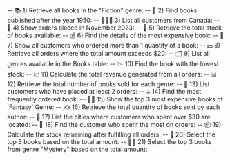-- 📚 1) Retrieve all books in the "Fiction" genre:
-- 📅 2) Find books published after the year 1950:
-- 🧑‍🤝‍🧑 3) List all customers from Canada:
-- 🛒 4) Show orders placed in November 2023:
-- 🧮 5) Retrieve the total stock of books available:
-- 💰 6) Find the details of the most expensive book:
-- 👥 7) Show all customers who ordered more than 1 quantity of a book:
-- 💵 8) Retrieve all orders where the total amount exceeds $20:
-- 🗂️ 9) List all genres available in the Books table:
-- 📉 10) Find the book with the lowest stock:
-- 📈 11) Calculate the total revenue generated from all orders:
-- 📊 12) Retrieve the total number of books sold for each genre:
-- 🔁 13) List customers who have placed at least 2 orders:
-- 🔝 14) Find the most frequently ordered book:
-- 🧙‍♂️ 15) Show the top 3 most expensive books of 'Fantasy' Genre:
-- ✍️ 16) Retrieve the total quantity of books sold by each author:
-- 🌆 17) List the cities where customers who spent over $30 are located:
-- 👑 18) Find the customer who spent the most on orders:
-- 📦 19) Calculate the stock remaining after fulfilling all orders:
-- 🥇 20) Select the top 3 books based on the total amount:
-- 🕵️‍♂️ 21) Select the top 3 books from genre "Mystery" based on the total amount:
